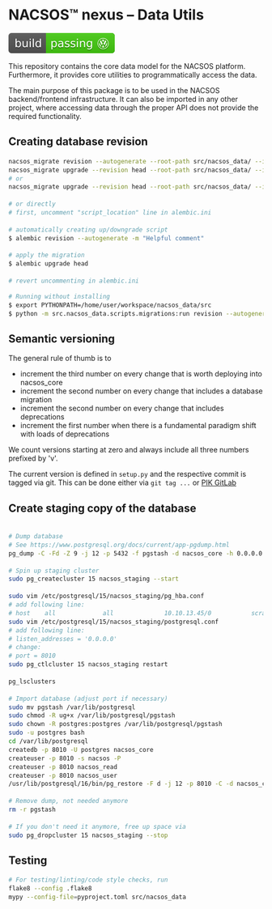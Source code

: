 # NACSOS™ nexus – Data Utils
[![Volkswagen status](.ci/volkswargen_ci.svg)](https://github.com/auchenberg/volkswagen)

This repository contains the core data model for the NACSOS platform.
Furthermore, it provides core utilities to programmatically access the data.

The main purpose of this package is to be used in the NACSOS backend/frontend infrastructure. 
It can also be imported in any other project, where accessing data through the proper API 
does not provide the required functionality.

## Creating database revision
```bash
nacsos_migrate revision --autogenerate --root-path src/nacsos_data/ --ini-file alembic.ini --message "???"
nacsos_migrate upgrade --revision head --root-path src/nacsos_data/ --ini-file alembic.ini
# or
nacsos_migrate upgrade --revision head --root-path src/nacsos_data/ --ini-file alembic.secret.ini
 
# or directly
# first, uncomment "script_location" line in alembic.ini

# automatically creating up/downgrade script
$ alembic revision --autogenerate -m "Helpful comment"

# apply the migration
$ alembic upgrade head

# revert uncommenting in alembic.ini
```

```bash
# Running without installing
$ export PYTHONPATH=/home/user/workspace/nacsos_data/src
$ python -m src.nacsos_data.scripts.migrations:run revision --autogenerate --root-path src/nacsos_data/ --ini-file alembic.ini --message "drop times"
```

## Semantic versioning
The general rule of thumb is to
  - increment the third number on every change that is worth deploying into nacsos_core
  - increment the second number on every change that includes a database migration
  - increment the second number on every change that includes deprecations
  - increment the first number when there is a fundamental paradigm shift with loads of deprecations

We count versions starting at zero and always include all three numbers prefixed by 'v'.

The current version is defined in `setup.py` and the respective commit is tagged via git.
This can be done either via `git tag ...` or [PIK GitLab](https://gitlab.pik-potsdam.de/mcc-apsis/nacsos/nacsos-data/-/tags)

## Create staging copy of the database
```bash

# Dump database
# See https://www.postgresql.org/docs/current/app-pgdump.html
pg_dump -C -Fd -Z 9 -j 12 -p 5432 -f pgstash -d nacsos_core -h 0.0.0.0

# Spin up staging cluster
sudo pg_createcluster 15 nacsos_staging --start

sudo vim /etc/postgresql/15/nacsos_staging/pg_hba.conf
# add following line:
# host    all             all              10.10.13.45/0           scram-sha-256
sudo vim /etc/postgresql/15/nacsos_staging/postgresql.conf
# add following line:
# listen_addresses = '0.0.0.0'
# change:
# port = 8010  
sudo pg_ctlcluster 15 nacsos_staging restart

pg_lsclusters

# Import database (adjust port if necessary)
sudo mv pgstash /var/lib/postgresql
sudo chmod -R ug+x /var/lib/postgresql/pgstash
sudo chown -R postgres:postgres /var/lib/postgresql/pgstash
sudo -u postgres bash
cd /var/lib/postgresql
createdb -p 8010 -U postgres nacsos_core
createuser -p 8010 -s nacsos -P
createuser -p 8010 nacsos_read
createuser -p 8010 nacsos_user
/usr/lib/postgresql/16/bin/pg_restore -F d -j 12 -p 8010 -C -d nacsos_core pgstash/

# Remove dump, not needed anymore
rm -r pgstash

# If you don't need it anymore, free up space via
sudo pg_dropcluster 15 nacsos_staging --stop
```

## Testing

```bash
# For testing/linting/code style checks, run
flake8 --config .flake8
mypy --config-file=pyproject.toml src/nacsos_data 
```